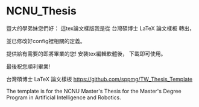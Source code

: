 # NCNU_Thesis
暨大的學弟妹您們好：
這tex論文樣版我是從 台灣碩博士 LaTeX 論文樣板 轉出，

並已修改好config裡相關的定義。

提供給有需要的即將畢業的您!
安裝tex編輯軟體後，
下載即可使用。

最後祝您順利畢業!

台灣碩博士 LaTeX 論文樣板
https://github.com/sppmg/TW_Thesis_Template

The template is for the NCNU Master's Thesis for the Master's Degree Program in Artificial Intelligence and Robotics.
